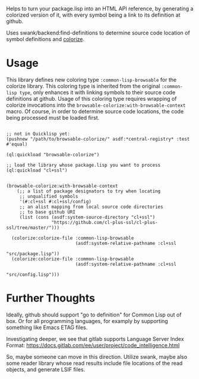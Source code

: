 Helps to turn your package.lisp into an HTML API reference,
by generating a colorized version of it, with every symbol
being a link to its definition at github.

Uses swank/backend:find-definitions to determine source code location
of symbol definitions and [colorize](https://github.com/kingcons/colorize).

# Usage

This library defines new coloring type `:common-lisp-browsable` for the
colorize library. This coloring type is inherited from the original
`:common-lisp type`, only enhances it with linking symbols to their
source code definitions at github. Usage of this coloring type
requires wrapping of colorize invocations into the
`browsable-colorize:with-browsable-context` macro. Of course,
in order to determine source code locations, the code
being processed must be loaded first.


```common-lisp

;; not in Quicklisp yet:
(pushnew "/path/to/browsable-colorize/" asdf:*central-registry* :test #'equal)

(ql:quickload "browsable-colorize")

;; load the library whose package.lisp you want to process
(ql:quickload "cl+ssl")


(browsable-colorize:with-browsable-context
    (;; a list of package designators to try when locating
     ;; unqualified symbols
     '(#:cl+ssl #:cl+ssl/config)
     ;; an alist mapping from local source code directories
     ;; to base github URI
     (list (cons (asdf:system-source-directory "cl+ssl")
                 "https://github.com/cl-plus-ssl/cl-plus-ssl/tree/master/")))
  
  (colorize:colorize-file :common-lisp-browsable
                          (asdf:system-relative-pathname :cl+ssl
                                                         "src/package.lisp"))
  (colorize:colorize-file :common-lisp-browsable
                          (asdf:system-relative-pathname :cl+ssl
                                                         "src/config.lisp")))
```

# Further Thoughts

Ideally, github should support "go to definition" for Common Lisp out of box.
Or for all programming languages, for examply by supporting something like
Emacs ETAG files.

Investigating deeper, we see that gitlab supports Language Server Index Format:
https://docs.gitlab.com/ee/user/project/code_intelligence.html

So, maybe someone can move in this direction. Utilize swank, maybe also
some reader library whose read results include file locations of the read objects,
and generate LSIF files.
